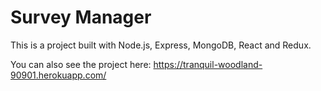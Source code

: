 # Survey Manager

This is a project built with Node.js, Express, MongoDB, React and Redux.

You can also see the project here: https://tranquil-woodland-90901.herokuapp.com/
